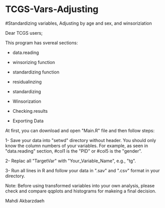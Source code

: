 # TCGS-Vars-Adjusting

#Standardizing variables, Adjusting by age and sex, and winsoriziation


Dear TCGS users; 

This program has svereal sections: 

- data.reading

- winsorizing function

- standardizing function

- residualinzing

- standardizing

- Winsorization

- Checking.results

- Exporting Data


At first, you can download and open "Main.R" file and then follow steps: 

1- Save your data into "setwd" directory without header. You should only know the column numbers of your variables. For example, as seen in "data.reading" section, #col1 is the "PID" or #col5 is the "gender". 

2- Replac all "TargetVar" with "Your_Variable_Name", e.g., "tg". 

3- Run all lines in R and follow your data in ".sav" and ".csv" format in your directory. 

Note: Before using transformed variables into your own analysis, please check and compare qqplots and histograms for makeing a final decision.


Mahdi Akbarzdaeh

